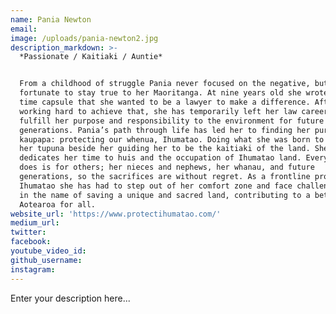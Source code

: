 ```yaml
---
name: Pania Newton
email:
image: /uploads/pania-newton2.jpg
description_markdown: >-
  *Passionate / Kaitiaki / Auntie*


  From a childhood of struggle Pania never focused on the negative, but was
  fortunate to stay true to her Maoritanga. At nine years old she wrote in a
  time capsule that she wanted to be a lawyer to make a difference. After
  working hard to achieve that, she has temporarily left her law career to
  fulfill her purpose and responsibility to the environment for future
  generations. Pania’s path through life has led her to finding her purpose, her
  kaupapa: protecting our whenua, Ihumatao. Doing what she was born to do, with
  her tupuna beside her guiding her to be the kaitiaki of the land. She now
  dedicates her time to huis and the occupation of Ihumatao land. Everything she
  does is for others; her nieces and nephews, her whanau, and future
  generations, so the sacrifices are without regret. As a frontline protector of
  Ihumatao she has had to step out of her comfort zone and face challenges, all
  in the name of saving a unique and sacred land, contributing to a better
  Aotearoa for all.
website_url: 'https://www.protectihumatao.com/'
medium_url:
twitter:
facebook:
youtube_video_id:
github_username:
instagram:
---
```


Enter your description here...
